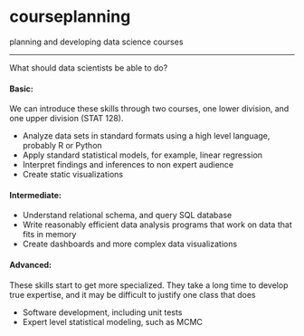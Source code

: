 # courseplanning

planning and developing data science courses

------------------------------------------------------------

What should data scientists be able to do?


#### Basic:

We can introduce these skills through two courses, one lower division, and one upper division (STAT 128).

- Analyze data sets in standard formats using a high level language, probably R or Python
- Apply standard statistical models, for example, linear regression
- Interpret findings and inferences to non expert audience
- Create static visualizations


#### Intermediate:

- Understand relational schema, and query SQL database
- Write reasonably efficient data analysis programs that work on data that fits in memory
- Create dashboards and more complex data visualizations


#### Advanced:

These skills start to get more specialized.
They take a long time to develop true expertise, and it may be difficult to justify one class that does 

- Software development, including unit tests
- Expert level statistical modeling, such as MCMC
